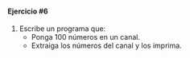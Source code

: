#### Ejercicio #6

1. Escribe un programa que:
    * Ponga 100 números en un canal.
    * Extraiga los números del canal y los imprima.